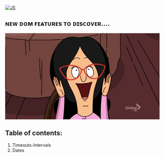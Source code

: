  [![JS](https://skillicons.dev/icons?i=js)](https://skillicons.dev)

## ɴᴇᴡ ᴅᴏᴍ ғᴇᴀᴛᴜʀᴇs ᴛᴏ ᴅɪsᴄᴏᴠᴇʀ....
![exited](1.Timeouts-Intervals/assets/img/exited.gif)


## Table of contents:
1. Timeouts-Intervals
2. Dates

